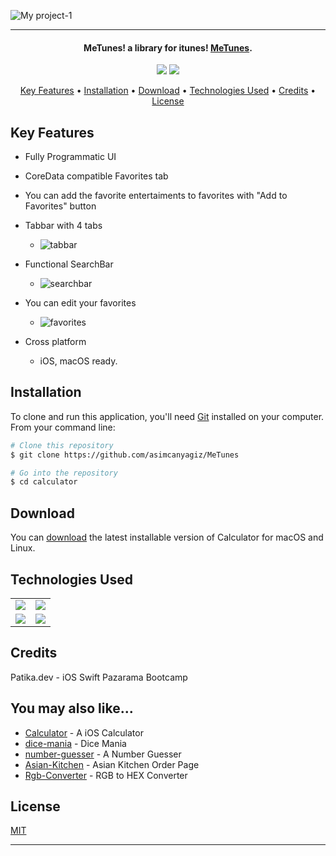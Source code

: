 ![My project-1](https://user-images.githubusercontent.com/89473605/194935602-f4630294-f5f6-4f9d-8585-403729e49d3a.png)



<hr>
<h4 align="center">MeTunes! a library for itunes! <a href="https://github.com/asimcanyagiz/MeTunes" target="_blank">MeTunes</a>.</h4>

<p align="center">
  <img src="https://img.shields.io/github/commit-activity/y/asimcanyagiz/MeTunes">
  <img src="https://img.shields.io/github/license/asimcanyagiz/MeTunes">
</p>

<p align="center">
  <a href="#key-features">Key Features</a> •
  <a href="#installation">Installation</a> •
  <a href="#download">Download</a> •
  <a href="#technologies-used">Technologies Used</a> •
  <a href="#credits">Credits</a> •
  <a href="#license">License</a>
</p>

## Key Features

* Fully Programmatic UI
* CoreData compatible Favorites tab
* You can add the favorite entertaiments to favorites with "Add to Favorites" button
* Tabbar with 4 tabs
  - ![tabbar](https://user-images.githubusercontent.com/89473605/194938458-25b4765d-2200-44ce-84bb-5e8cb014a309.gif)
* Functional SearchBar
  - ![searchbar](https://user-images.githubusercontent.com/89473605/194938576-125f9a05-2ab0-4ac9-84ab-fd7aa9824693.gif)
* You can edit your favorites
  - ![favorites](https://user-images.githubusercontent.com/89473605/194938444-be9e3037-db7a-4297-a39e-d522eb342c8c.gif)

  
  
* Cross platform
  - iOS, macOS ready.

## Installation

To clone and run this application, you'll need [Git](https://git-scm.com) installed on your computer. From your command line:

```bash
# Clone this repository
$ git clone https://github.com/asimcanyagiz/MeTunes

# Go into the repository
$ cd calculator
```


## Download

You can [download](https://github.com/asimcanyagiz/MeTunes) the latest installable version of Calculator for macOS and Linux.

## Technologies Used

<table style"float:right;">
  <tr>
    <td><img src="https://img.shields.io/badge/Swift-FA7343?style=for-the-badge&logo=swift&logoColor=white"/></td>
    <td><img src="https://img.shields.io/badge/Xcode-007ACC?style=for-the-badge&logo=Xcode&logoColor=white"></td>
  </tr>
  <tr>
    <td><img src="https://img.shields.io/badge/GitHub-100000?style=for-the-badge&logo=github&logoColor=white"/></td>
    <td><img src="https://img.shields.io/badge/GIT-E44C30?style=for-the-badge&logo=git&logoColor=white"/></td>
  </tr>
</table>

## Credits

Patika.dev - iOS Swift Pazarama Bootcamp

## You may also like...

- [Calculator](https://github.com/asimcanyagiz/iOS-Bootcamp-Week1) - A iOS Calculator
- [dice-mania](https://github.com/asimcanyagiz/dice-mania) - Dice Mania
- [number-guesser](https://github.com/asimcanyagiz/number-guesser) - A Number Guesser
- [Asian-Kitchen](https://github.com/asimcanyagiz/asian-kitchen) - Asian Kitchen Order Page
- [Rgb-Converter](https://github.com/asimcanyagiz/RGB-Converter) - RGB to HEX Converter

## License

[MIT](https://choosealicense.com/licenses/mit)

---
